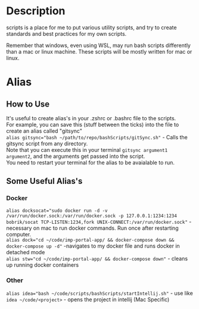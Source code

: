 # Description
scripts is a place for me to put various utility scripts, and try to create standards and best practices for my own scripts.

Remember that windows, even using WSL, may run bash scripts differently than a mac or linux machine. These scripts will be mostly written for mac or linux.  

# Alias
## How to Use
It's useful to create alias's in your .zshrc or .bashrc file to the scripts.  
For example, you can save this (stuff between the ticks) into the file to create an alias called "gitsync"  
`alias gitsync="bash ~/path/to/repo/bashScripts/gitSync.sh"` - Calls the gitsync script from any directory.  
Note that you can execute this in your terminal `gitsync argument1 argument2`, and the arguments get passed into the script.  
You need to restart your terminal for the alias to be avaialable to run.  

## Some Useful Alias's

### Docker
`alias docksocat="sudo docker run -d -v /var/run/docker.sock:/var/run/docker.sock -p 127.0.0.1:1234:1234 bobrik/socat TCP-LISTEN:1234,fork UNIX-CONNECT:/var/run/docker.sock"` - necessary on mac to run docker commands. Run once after restarting computer.  
`alias dock="cd ~/code/imp-portal-app/ && docker-compose down && docker-compose up -d"` -navigates to my docker file and runs docker in detached mode  
`alias stw="cd ~/code/imp-portal-app/ && docker-compose down"` - cleans up running docker containers  

### Other
`alias idea="bash ~/code/scripts/bashScripts/startIntellij.sh"` - use like `idea ~/code/<project>` - opens the project in intellij (Mac Specific)  
